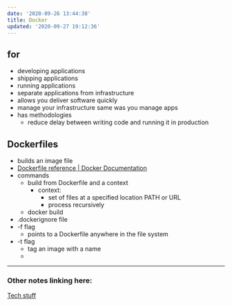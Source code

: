 ```yaml
---
date: '2020-09-26 13:44:38'
title: Docker
updated: '2020-09-27 19:12:36'
---
```

## for
* developing applications
* shipping applications
* running applications
* separate applications from infrastructure
* allows you deliver software quickly
* manage your infrastructure same was you manage apps
* has methodologies
  * reduce delay between writing code and running it in production

## Dockerfiles
* builds an image file
* [Dockerfile reference &#124; Docker Documentation](https://docs.docker.com/engine/reference/builder/)
* commands
  * build from Dockerfile and a context
    * context:
      * set of files at a specified location PATH or URL
      * process recursively
  * docker build
* .dockerignore file
* -f flag
  * points to a Dockerfile anywhere in the file system
* -t flag
  * tag an image with a name
  *

---
### Other notes linking here:

[Tech stuff](/Tech-stuff)
